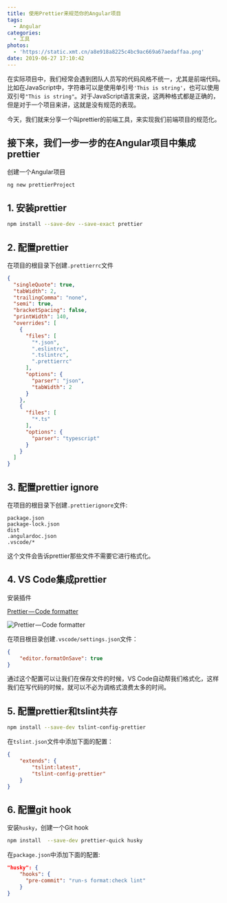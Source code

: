 ```yaml
---
title: 使用Prettier来规范你的Angular项目
tags:
  - Angular
categories:
  - 工具
photos:
  - 'https://static.xmt.cn/a8e918a8225c4bc9ac669a67aedaffaa.png'
date: 2019-06-27 17:10:42
---
```



在实际项目中，我们经常会遇到团队人员写的代码风格不统一，尤其是前端代码。比如在JavaScript中，字符串可以是使用单引号`'This is string'`，也可以使用双引号`"This is string"`。对于JavaScript语言来说，这两种格式都是正确的，但是对于一个项目来讲，这就是没有规范的表现。

今天，我们就来分享一个叫prettier的前端工具，来实现我们前端项目的规范化。

## 接下来，我们一步一步的在Angular项目中集成prettier

创建一个Angular项目

```sh
ng new prettierProject
```

## 1. 安装prettier

```sh
npm install --save-dev --save-exact prettier
```

## 2. 配置prettier

在项目的根目录下创建`.prettierrc`文件

```json
{
  "singleQuote": true,
  "tabWidth": 2,
  "trailingComma": "none",
  "semi": true,
  "bracketSpacing": false,
  "printWidth": 140,
  "overrides": [
    {
      "files": [
        "*.json",
        ".eslintrc",
        ".tslintrc",
        ".prettierrc"
      ],
      "options": {
        "parser": "json",
        "tabWidth": 2
      }
    },
    {
      "files": [
        "*.ts"
      ],
      "options": {
        "parser": "typescript"
      }
    }
  ]
}

```

## 3. 配置prettier ignore

在项目的根目录下创建`.prettierignore`文件:

```text
package.json
package-lock.json
dist
.angulardoc.json
.vscode/*
```

这个文件会告诉prettier那些文件不需要它进行格式化。

## 4. VS Code集成prettier

安装插件

[Prettier — Code formatter](https://marketplace.visualstudio.com/items?itemName=esbenp.prettier-vscode)

![Prettier — Code formatter](https://cdn.nlark.com/yuque/0/2019/png/269363/1561624825143-assets/web-upload/47f86bf5-f1e0-4335-8dc3-72442b366a74.png)

在项目根目录创建`.vscode/settings.json`文件：

```json
{
    "editor.formatOnSave": true
}
```

通过这个配置可以让我们在保存文件的时候，VS Code自动帮我们格式化，这样我们在写代码的时候，就可以不必为调格式浪费太多的时间。

## 5. 配置prettier和tslint共存

```sh
npm install --save-dev tslint-config-prettier
```

在`tslint.json`文件中添加下面的配置：

```json
{
    "extends": {
        "tslint:latest",
        "tslint-config-prettier"
    }
}
```

## 6. 配置git hook

安装`husky`，创建一个Git hook

```sh
npm install  --save-dev prettier-quick husky
```

在`package.json`中添加下面的配置:

```json
"husky": {
    "hooks": {
      "pre-commit": "run-s format:check lint"
    }
}
```
